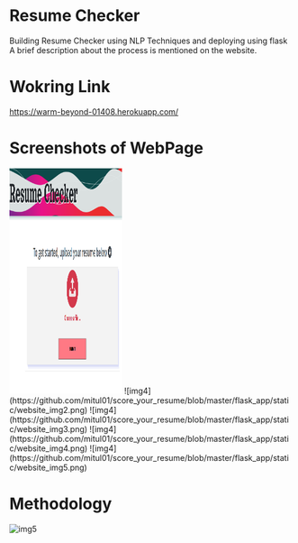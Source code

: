 # Resume Checker
Building Resume Checker using NLP Techniques and deploying using flask
A brief description about the process is mentioned on the website.

# Wokring Link
https://warm-beyond-01408.herokuapp.com/

# Screenshots of WebPage
<img src="https://github.com/mitul01/score_your_resume/blob/master/flask_app/static/website_img1.png" width="200" height="400" />
![img4](https://github.com/mitul01/score_your_resume/blob/master/flask_app/static/website_img2.png)
![img4](https://github.com/mitul01/score_your_resume/blob/master/flask_app/static/website_img3.png)
![img4](https://github.com/mitul01/score_your_resume/blob/master/flask_app/static/website_img4.png)
![img4](https://github.com/mitul01/score_your_resume/blob/master/flask_app/static/website_img5.png)


# Methodology
![img5](https://user-images.githubusercontent.com/19779081/50811547-dc7e4280-1334-11e9-8419-8e045d8d0c90.PNG)

